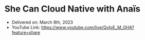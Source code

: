 # She Can Cloud Native with Anaïs

- Delivered on: March 8th, 2023
- YouTube Link: https://www.youtube.com/live/QvIoE_M_GHA?feature=share
